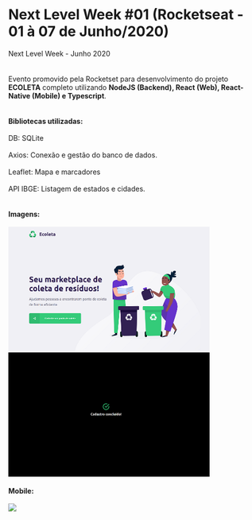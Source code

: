 # Next Level Week #01 (Rocketseat - 01 à 07 de Junho/2020)
Next Level Week - Junho 2020
<br><br><br>
Evento promovido pela Rocketset para desenvolvimento do projeto **ECOLETA** completo utilizando **NodeJS (Backend), React (Web), React-Native (Mobile) e Typescript**. 
<br><br><br>
<strong>Bibliotecas utilizadas:</strong>
<br><br>
DB: SQLite<br><br>
Axios: Conexão e gestão do banco de dados.<br><br>
Leaflet: Mapa e marcadores<br><br>
API IBGE: Listagem de estados e cidades.
<br><br><br>
<strong>Imagens: </strong>
<br><br>
<img src="https://github.com/marcelosnts/next_level_week_jun_2020/blob/master/ecoleta.PNG" width="405" height="250"/>
<img src="https://github.com/marcelosnts/next_level_week_jun_2020/blob/master/ecoleta_concluido.PNG" width="405" height="250"/>
<br><br>
<strong>Mobile: </strong>
<br><br>
<img src="https://github.com/marcelosnts/next_level_week_jun_2020/blob/master/ecoleta_mobile_01" height="480"/>